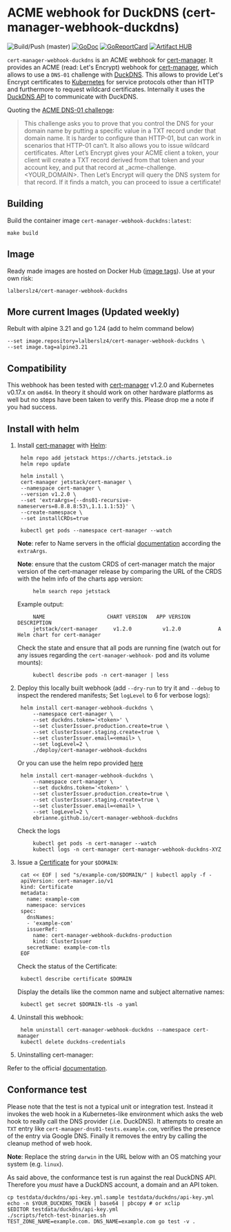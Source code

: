 # ACME webhook for DuckDNS (cert-manager-webhook-duckdns)

![Build/Push (master)](https://github.com/ebrianne/cert-manager-webhook-duckdns/workflows/Build/Push%20(master)/badge.svg?branch=master)
[![GoDoc](https://godoc.org/github.com/ebrianne/cert-manager-webhook-duckdns?status.png)](https://godoc.org/github.com/ebrianne/cert-manager-webhook-duckdns)
[![GoReportCard](https://goreportcard.com/badge/github.com/ebrianne/cert-manager-webhook-duckdns)](https://goreportcard.com/report/github.com/ebrianne/cert-manager-webhook-duckdns)
[![Artifact HUB](https://img.shields.io/endpoint?url=https://artifacthub.io/badge/repository/cert-manager-webhook-duckdns)](https://artifacthub.io/packages/search?repo=cert-manager-webhook-duckdns)

`cert-manager-webhook-duckdns` is an ACME webhook for [cert-manager]. It provides an ACME (read: Let's Encrypt) webhook for [cert-manager], which allows to use a `DNS-01` challenge with [DuckDNS]. This allows to provide Let's Encrypt certificates to [Kubernetes] for service protocols other than HTTP and furthermore to request wildcard certificates. Internally it uses the [DuckDNS API] to communicate with DuckDNS.

Quoting the [ACME DNS-01 challenge]:

> This challenge asks you to prove that you control the DNS for your domain name by putting a specific value in a TXT record under that domain name. It is harder to configure than HTTP-01, but can work in scenarios that HTTP-01 can’t. It also allows you to issue wildcard certificates. After Let’s Encrypt gives your ACME client a token, your client will create a TXT record derived from that token and your account key, and put that record at _acme-challenge.<YOUR_DOMAIN>. Then Let’s Encrypt will query the DNS system for that record. If it finds a match, you can proceed to issue a certificate!

## Building
Build the container image `cert-manager-webhook-duckdns:latest`:

    make build
## Image
Ready made images are hosted on Docker Hub ([image tags]). Use at your own risk:

    lalberslz4/cert-manager-webhook-duckdns

## More current Images (Updated weekly)
Rebult with alpine 3.21 and go 1.24 (add to helm command below)

    --set image.repository=lalberslz4/cert-manager-webhook-duckdns \
    --set image.tag=alpine3.21

## Compatibility
This webhook has been tested with [cert-manager] v1.2.0 and Kubernetes v0.17.x on `amd64`. In theory it should work on other hardware platforms as well but no steps have been taken to verify this. Please drop me a note if you had success.

## Install with helm

1. Install [cert-manager] with [Helm]:

        helm repo add jetstack https://charts.jetstack.io
        helm repo update

        helm install \
        cert-manager jetstack/cert-manager \
        --namespace cert-manager \
        --version v1.2.0 \
        --set 'extraArgs={--dns01-recursive-nameservers=8.8.8.8:53\,1.1.1.1:53}' \
        --create-namespace \
        --set installCRDs=true

        kubectl get pods --namespace cert-manager --watch

    **Note**: refer to Name servers in the official [documentation][setting-nameservers-for-dns01-self-check] according the `extraArgs`.

    **Note**: ensure that the custom CRDS of cert-manager match the major version of the cert-manager release by comparing the URL of the CRDS with the helm info of the charts app version:

            helm search repo jetstack

    Example output:

            NAME                    CHART VERSION   APP VERSION     DESCRIPTION
            jetstack/cert-manager	  v1.2.0       	  v1.2.0     	    A Helm chart for cert-manager

    Check the state and ensure that all pods are running fine (watch out for any issues regarding the `cert-manager-webhook-` pod  and its volume mounts):

            kubectl describe pods -n cert-manager | less


3. Deploy this locally built webhook (add `--dry-run` to try it and `--debug` to inspect the rendered manifests; Set `logLevel` to 6 for verbose logs):

        helm install cert-manager-webhook-duckdns \
            --namespace cert-manager \
            --set duckdns.token='<token>' \
            --set clusterIssuer.production.create=true \
            --set clusterIssuer.staging.create=true \
            --set clusterIssuer.email=<email> \
            --set logLevel=2 \
            ./deploy/cert-manager-webhook-duckdns

    Or you can use the helm repo provided [here](https://github.com/ebrianne/helm-charts)

        helm install cert-manager-webhook-duckdns \
            --namespace cert-manager \
            --set duckdns.token='<token>' \
            --set clusterIssuer.production.create=true \
            --set clusterIssuer.staging.create=true \
            --set clusterIssuer.email=<email> \
            --set logLevel=2 \
            ebrianne.github.io/cert-manager-webhook-duckdns

    Check the logs

            kubectl get pods -n cert-manager --watch
            kubectl logs -n cert-manager cert-manager-webhook-duckdns-XYZ

5. Issue a [Certificate] for your `$DOMAIN`:

        cat << EOF | sed "s/example-com/$DOMAIN/" | kubectl apply -f -
        apiVersion: cert-manager.io/v1
        kind: Certificate
        metadata:
          name: example-com
          namespace: services
        spec:
          dnsNames:
          - 'example-com'
          issuerRef:
            name: cert-manager-webhook-duckdns-production
            kind: ClusterIssuer
          secretName: example-com-tls
        EOF

    Check the status of the Certificate:

        kubectl describe certificate $DOMAIN

    Display the details like the common name and subject alternative names:

        kubectl get secret $DOMAIN-tls -o yaml

7. Uninstall this webhook:

        helm uninstall cert-manager-webhook-duckdns --namespace cert-manager
        kubectl delete duckdns-credentials

8. Uninstalling cert-manager:

Refer to the official [documentation][cert-manager-uninstall].

## Conformance test
Please note that the test is not a typical unit or integration test. Instead it invokes the web hook in a Kubernetes-like environment which asks the web hook to really call the DNS provider (.i.e. DuckDNS). It attempts to create an `TXT` entry like `cert-manager-dns01-tests.example.com`, verifies the presence of the entry via Google DNS. Finally it removes the entry by calling the cleanup method of web hook.

**Note**: Replace the string `darwin` in the URL below with an OS matching your system (e.g. `linux`).

As said above, the conformance test is run against the real DuckDNS API. Therefore you *must* have a DuckDNS account, a domain and an API token.

``` shell
cp testdata/duckdns/api-key.yml.sample testdata/duckdns/api-key.yml
echo -n $YOUR_DUCKDNS_TOKEN | base64 | pbcopy # or xclip
$EDITOR testdata/duckdns/api-key.yml
./scripts/fetch-test-binaries.sh
TEST_ZONE_NAME=example.com. DNS_NAME=example.com go test -v .
```

[ACME DNS-01 challenge]: https://letsencrypt.org/docs/challenge-types/#dns-01-challenge
[Certificate]: https://cert-manager.io/docs/usage/certificate/
[cert-manager]: https://cert-manager.io/
[DuckDNS]: https://www.duckdns.org
[DuckDNS API]: https://www.duckdns.org/spec.jsp
[Helm]: https://helm.sh
[image tags]: https://hub.docker.com/r/lalberslz4/cert-manager-webhook-duckdns
[Kubernetes]: https://kubernetes.io/
[RBAC Authorization]: https://kubernetes.io/docs/reference/access-authn-authz/rbac/
[setting-nameservers-for-dns01-self-check]: https://cert-manager.io/docs/configuration/acme/dns01/#setting-nameservers-for-dns01-self-check
[cert-manager-uninstall]: https://cert-manager.io/docs/installation/uninstall/kubernetes/